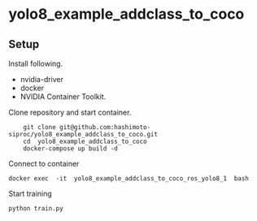 # yolo8_example_addclass_to_coco

## Setup 
Install following.
- nvidia-driver
- docker
- NVIDIA Container Toolkit.

Clone repository and start container.
```
    git clone git@github.com:hashimoto-siproc/yolo8_example_addclass_to_coco.git
    cd  yolo8_example_addclass_to_coco
    docker-compose up build -d
```

Connect to container
```
docker exec  -it  yolo8_example_addclass_to_coco_ros_yolo8_1  bash
```

Start training
```
python train.py
```